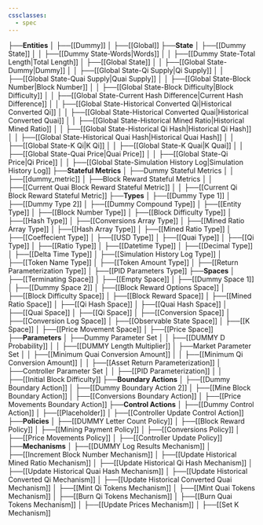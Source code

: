 ```yaml
---
cssclasses:
  - spec
---
```


├──**Entities**
│   ├──[[Dummy]]
│   ├──[[Global]]
├──**State**
│   ├──[[Dummy State]]
│   │   ├──[[Dummy State-Words\|Words]]
│   │   ├──[[Dummy State-Total Length\|Total Length]]
│   ├──[[Global State]]
│   │   ├──[[Global State-Dummy\|Dummy]]
│   │   ├──[[Global State-Qi Supply\|Qi Supply]]
│   │   ├──[[Global State-Quai Supply\|Quai Supply]]
│   │   ├──[[Global State-Block Number\|Block Number]]
│   │   ├──[[Global State-Block Difficulty\|Block Difficulty]]
│   │   ├──[[Global State-Current Hash Difference\|Current Hash Difference]]
│   │   ├──[[Global State-Historical Converted Qi\|Historical Converted Qi]]
│   │   ├──[[Global State-Historical Converted Quai\|Historical Converted Quai]]
│   │   ├──[[Global State-Historical Mined Ratio\|Historical Mined Ratio]]
│   │   ├──[[Global State-Historical Qi Hash\|Historical Qi Hash]]
│   │   ├──[[Global State-Historical Quai Hash\|Historical Quai Hash]]
│   │   ├──[[Global State-K Qi\|K Qi]]
│   │   ├──[[Global State-K Quai\|K Quai]]
│   │   ├──[[Global State-Quai Price\|Quai Price]]
│   │   ├──[[Global State-Qi Price\|Qi Price]]
│   │   ├──[[Global State-Simulation History Log\|Simulation History Log]]
├──**Stateful Metrics**
│   ├──Dummy Stateful Metrics
│   │   ├──[[dummy_metric]]
│   ├──Block Reward Stateful Metrics
│   │   ├──[[Current Quai Block Reward Stateful Metric]]
│   │   ├──[[Current Qi Block Reward Stateful Metric]]
├──**Types**
│   ├──[[Dummy Type 1]]
│   ├──[[Dummy Type 2]]
│   ├──[[Dummy Compound Type]]
│   ├──[[Entity Type]]
│   ├──[[Block Number Type]]
│   ├──[[Block Difficulty Type]]
│   ├──[[Hash Type]]
│   ├──[[Conversions Array Type]]
│   ├──[[Mined Ratio Array Type]]
│   ├──[[Hash Array Type]]
│   ├──[[Mined Ratio Type]]
│   ├──[[Coeffecient Type]]
│   ├──[[USD Type]]
│   ├──[[Quai Type]]
│   ├──[[Qi Type]]
│   ├──[[Ratio Type]]
│   ├──[[Datetime Type]]
│   ├──[[Decimal Type]]
│   ├──[[Delta Time Type]]
│   ├──[[Simulation History Log Type]]
│   ├──[[Token Name Type]]
│   ├──[[Token Amount Type]]
│   ├──[[Return Parameterization Type]]
│   ├──[[PID Parameters Type]]
├──**Spaces**
│   ├──[[Terminating Space]]
│   ├──[[Empty Space]]
│   ├──[[Dummy Space 1]]
│   ├──[[Dummy Space 2]]
│   ├──[[Block Reward Options Space]]
│   ├──[[Block Difficulty Space]]
│   ├──[[Block Reward Space]]
│   ├──[[Mined Ratio Space]]
│   ├──[[Qi Hash Space]]
│   ├──[[Quai Hash Space]]
│   ├──[[Quai Space]]
│   ├──[[Qi Space]]
│   ├──[[Conversion Space]]
│   ├──[[Conversion Log Space]]
│   ├──[[Observable State Space]]
│   ├──[[K Space]]
│   ├──[[Price Movement Space]]
│   ├──[[Price Space]]
├──**Parameters**
│   ├──Dummy Parameter Set
│   │   ├──[[DUMMY D Probability]]
│   │   ├──[[DUMMY Length Multiplier]]
│   ├──Market Parameter Set
│   │   ├──[[Minimum Quai Conversion Amount]]
│   │   ├──[[Minimum Qi Conversion Amount]]
│   │   ├──[[Asset Return Parameterization]]
│   ├──Controller Parameter Set
│   │   ├──[[PID Parameterization]]
│   │   ├──[[Initial Block Difficulty]]
├──**Boundary Actions**
│   ├──[[Dummy Boundary Action]]
│   ├──[[Dummy Boundary Action 2]]
│   ├──[[Mine Block Boundary Action]]
│   ├──[[Conversions Boundary Action]]
│   ├──[[Price Movements Boundary Action]]
├──**Control Actions**
│   ├──[[Dummy Control Action]]
│   ├──[[Placeholder]]
│   ├──[[Controller Update Control Action]]
├──**Policies**
│   ├──[[DUMMY Letter Count Policy]]
│   ├──[[Block Reward Policy]]
│   ├──[[Mining Payment Policy]]
│   ├──[[Conversions Policy]]
│   ├──[[Price Movements Policy]]
│   ├──[[Controller Update Policy]]
├──**Mechanisms**
│   ├──[[DUMMY Log Results Mechanism]]
│   ├──[[Increment Block Number Mechanism]]
│   ├──[[Update Historical Mined Ratio Mechanism]]
│   ├──[[Update Historical Qi Hash Mechanism]]
│   ├──[[Update Historical Quai Hash Mechanism]]
│   ├──[[Update Historical Converted Qi Mechanism]]
│   ├──[[Update Historical Converted Quai Mechanism]]
│   ├──[[Mint Qi Tokens Mechanism]]
│   ├──[[Mint Quai Tokens Mechanism]]
│   ├──[[Burn Qi Tokens Mechanism]]
│   ├──[[Burn Quai Tokens Mechanism]]
│   ├──[[Update Prices Mechanism]]
│   ├──[[Set K Mechanism]]
